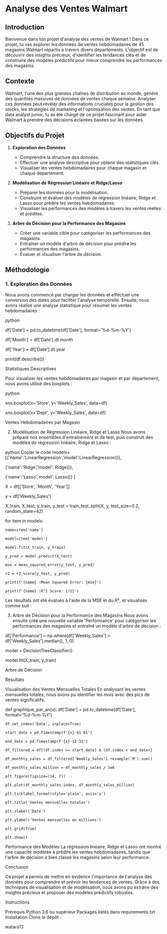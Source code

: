 
# Analyse des Ventes Walmart

## Introduction

Bienvenue dans ton projet d'analyse des ventes de Walmart ! Dans ce projet, tu vas explorer les données de ventes hebdomadaires de 45 magasins Walmart répartis à travers divers départements. L'objectif est de découvrir des insights précieux, d'identifier les tendances clés et de construire des modèles prédictifs pour mieux comprendre les performances des magasins.

## Contexte

Walmart, l'une des plus grandes chaînes de distribution au monde, génère des quantités massives de données de ventes chaque semaine. Analyser ces données peut révéler des informations cruciales pour la gestion des stocks, les stratégies de marketing et l'optimisation des ventes. En tant que data analyst junior, tu as été chargé de ce projet fascinant pour aider Walmart à prendre des décisions éclairées basées sur les données.

## Objectifs du Projet

1. **Exploration des Données**
    - Comprendre la structure des données.
    - Effectuer une analyse descriptive pour obtenir des statistiques clés.
    - Visualiser les ventes hebdomadaires pour chaque magasin et chaque département.

2. **Modélisation de Régression Linéaire et Ridge/Lasso**
    - Préparer les données pour la modélisation.
    - Construire et évaluer des modèles de régression linéaire, Ridge et Lasso pour prédire les ventes hebdomadaires.
    - Visualiser les performances des modèles à travers les ventes réelles et prédites.

3. **Arbre de Décision pour la Performance des Magasins**
    - Créer une variable cible pour catégoriser les performances des magasins.
    - Entraîner un modèle d'arbre de décision pour prédire les performances des magasins.
    - Évaluer et visualiser l'arbre de décision.

## Méthodologie

### 1. Exploration des Données

Nous avons commencé par charger les données et effectuer une conversion des dates pour faciliter l'analyse temporelle. Ensuite, nous avons réalisé une analyse statistique pour résumer les ventes hebdomadaires :

python

df['Date'] = pd.to_datetime(df['Date'], format='%d-%m-%Y')

df['Month'] = df['Date'].dt.month

df['Year'] = df['Date'].dt.year

print(df.describe())

Statistiques Descriptives

Pour visualiser les ventes hebdomadaires par magasin et par département, nous avons utilisé des boxplots :

python

sns.boxplot(x='Store', y='Weekly_Sales', data=df)

sns.boxplot(x='Dept', y='Weekly_Sales', data=df)

Ventes Hebdomadaires par Magasin

2. Modélisation de Régression Linéaire, Ridge et Lasso
Nous avons préparé nos ensembles d'entraînement et de test, puis construit des modèles de régression linéaire, Ridge et Lasso :

python
Copier le code
models=[{'name':'LinearRegression','model':LinearRegression()},

{'name':'Ridge','model': Ridge()},

{'name':'Lasso','model': Lasso()}
]

X = df[['Store', 'Month', 'Year']]

y = df['Weekly_Sales']

X_train, X_test, y_train, y_test = train_test_split(X, y, test_size=0.2, random_state=42)

for item in models:
    
    name=item['name']
    
    model=item['model']
    
    model.fit(X_train, y_train)
    
    y_pred = model.predict(X_test)
    
    mse = mean_squared_error(y_test, y_pred)
    
    r2 = r2_score(y_test, y_pred)
    
    print(f'{name} :Mean Squared Error: {mse}')
    
    print(f'{name} :R^2 Score: {r2}')

Les résultats ont été évalués à l'aide de la MSE et du R², et visualisés comme suit :

3. Arbre de Décision pour la Performance des Magasins
Nous avons ensuite créé une nouvelle variable 'Performance' pour catégoriser les performances des magasins et entraîné un modèle d'arbre de décision :


df['Performance'] = np.where(df['Weekly_Sales'] > df['Weekly_Sales'].median(), 1, 0)

model = DecisionTreeClassifier()

model.fit(X_train, y_train)

Arbre de Décision

Résultats

Visualisation des Ventes Mensuelles Totales
En analysant les ventes mensuelles totales, nous avons pu identifier les mois avec des pics de ventes significatifs.

def graphique_par_an(x):
    df['Date'] = pd.to_datetime(df['Date'], format='%d-%m-%Y')
    
    df.set_index('Date', inplace=True)
    
    start_date = pd.Timestamp(f'{x}-01-01')
    
    end_date = pd.Timestamp(f'{x}-12-31')
    
    df_filtered = df[(df.index >= start_date) & (df.index < end_date)]
    
    df_monthly_sales = df_filtered['Weekly_Sales'].resample('M').sum()
    
    df_monthly_sales_million = df_monthly_sales / 1e6
    
    plt.figure(figsize=(14, 7))
    
    plt.plot(df_monthly_sales.index, df_monthly_sales_million)
    
    plt.ticklabel_format(style='plain', axis='y')
    
    plt.title('Ventes mensuelles totales')
    
    plt.xlabel('Date')
    
    plt.ylabel('Ventes mensuelles en millions')
    
    plt.grid(True)
    
    plt.show()





Performance des Modèles
La régression linéaire, Ridge et Lasso ont montré une capacité modérée à prédire les ventes hebdomadaires, tandis que l'arbre de décision a bien classé les magasins selon leur performance.

Conclusion

Ce projet a permis de mettre en évidence l'importance de l'analyse des données pour comprendre et prévoir les tendances de ventes. Grâce à des techniques de visualisation et de modélisation, nous avons pu extraire des insights précieux et proposer des modèles prédictifs robustes.

Instructions

Prérequis
Python 3.6 ou supérieur
Packages listés dans requirements.txt
Installation
Clone le dépôt :


watara13
